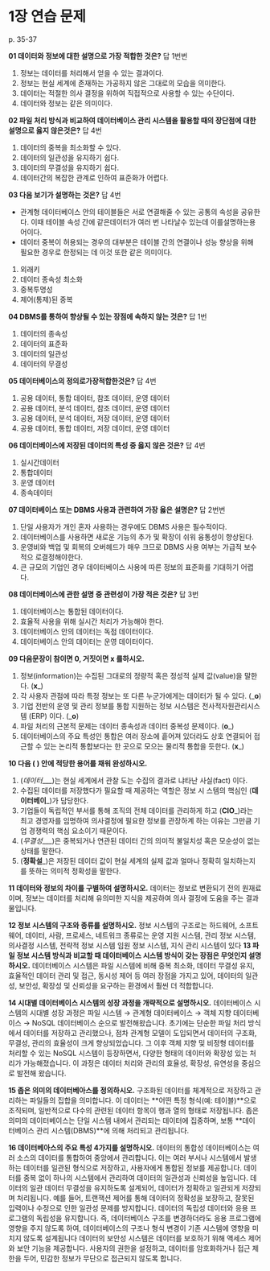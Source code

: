 # 1장 연습 문제

p. 35-37

**01 데이터와 정보에 대한 설명으로 가장 적합한 것은?**
답 1번번
1. 정보는 데이터를 처리해서 얻을 수 있는 결과이다.
2. 정보는 현실 세계에 존재하는 가공하지 않은 그대로의 모습을 의미한다.
3. 데이터는 적절한 의사 결정을 위하여 직접적으로 사용할 수 있는 수단이다.
4. 데이터와 정보는 같은 의미이다.

**02 파일 처리 방식과 비교하여 데이터베이스 관리 시스템을 활용할 때의 장단점에 대한 설명으로 옳지 않은것은?**
답 4번
1. 데이터의 중복을 최소화할 수 있다.
2. 데이터의 일관성을 유지하기 쉽다.
3. 데이터의 무결성을 유지하기 쉽다.
4. 데이터간의 복잡한 관계로 인하여 표준화가 어렵다.

**03 다음 보기가 설명하는 것은?**
답 4번
- 관계형 데이터베이스 안의 테이블들은 서로 연결해줄 수 있는 공통의 속성을 공유한다. 이때 테이블 속성 간에 같은데이터가 여러 번 나타날수 있는데 이를설명하는용어이다.
- 데이터 중복이 허용되는 경우의 대부분은 테이블 간의 연결이나 성능 향상을 위해 필요한 경우로 한정되는 데 이것 또한 같은 의미이다.

1. 외래키
2. 데이터 종속성 최소화
3. 중복투명성
4. 제어(통제)된 중복

**04 DBMS를 통하여 향상될 수 있는 장점에 속하지 않는 것은?**
답 1번
1. 데이터의 종속성
2. 데이터의 표준화
3. 데이터의 일관성
4. 데이터의 무결성

**05 데이터베이스의 정의로가장적합한것은?**
답 4번
1. 공용 데이터, 통합 데이터, 참조 데이터, 운영 데이터
2. 공용 데이터, 분석 데이터, 참조 데이터, 운영 데이터
3. 공용 데이터, 분석 데이터, 저장 데이터, 운영 데이터
4. 공용 데이터, 통합 데이터, 저장 데이터, 운영 데이터

**06 데이터베이스에 저장된 데이터의 특성 중 옳지 않은 것은?**
답 4번
1. 실시간데이터
2. 통합데이터
3. 운영 데이터
4. 종속데이터

**07 데이터베이스 또는 DBMS 사용과 관련하여 가장 옳은 설명은?**
답 2번번
1. 단일 사용자가 개인 혼자 사용하는 경우에도 DBMS 사용은 필수적이다.
2. 데이터베이스를 사용하면 새로운 기능의 추가 및 확장이 쉬워 융통성이 향상된다.
3. 운영비와 백업 및 회복의 오버헤드가 매우 크므로 DBMS 사용 여부는 가급적 보수적으 로결정해야한다.
4. 큰 규모의 기업인 경우 데이터베이스 사용에 따른 정보의 표준화를 기대하기 어렵다.

**08 데이터베이스에 관한 설명 중 관련성이 가장 적은 것은?**
답 3번
1. 데이터베이스는 통합된 데이터이다.
2. 효율적 사용을 위해 실시간 처리가 가능해야 한다.
3. 데이터베이스 안의 데이터는 독점 데이터이다.
4. 데이터베이스 안의 데이터는 운영 데이터이다.

**09 다음문장이 참이면 0, 거짓이면 x 를하시오.**

1. 정보(information)는 수집된 그대로의 정량적 혹은 정성적 실제 값(value)을 말한다. (__x___)
2. 각 사용자 관점에 따라 특정 정보는 또 다른 누군가에게는 데이터가 될 수 있다. (___o__)
3. 기업 전반의 운영 및 관리 정보를 통합 지원하는 정보 시스템은 전사적자원관리시스템 (ERP) 이다. (___o__)
4. 파일 처리의 근본적 문제는 데이터 종속성과 데이터 중복성 문제이다. (__o___)
5. 데이터베이스의 주요 특성인 통합은 여러 장소에 흩어져 있더라도 상호 연결되어 접근할 수 있는 논리적 통합보다는 한 곳으로 모으는 물리적 통합을 듯한다. (__x___)

**10 다음 ( ) 안에 적당한 용어를 채워 완성하시오.**

1. (_데이터____)는 현실 세계에서 관찰 도는 수집의 결과로 냐타난 사실(fact) 이다.
2. 수집된 데이터를 저장했다가 필요할 때 제공하는 역할은 정보 시 스템의 핵심인 (__데이터베이___)가 담당한다.
3. 기업들이 독립적인 부서를 통해 조직의 전체 데이터를 관리하게 하고 (__CIO___)라는 최고 경영자를 임명하여 의사결정에 필요한 정보를 관장하계 하는 이유는 그만큼 기업 경쟁력의 핵심 요소이기 때문이다.
4. (_무결성____)은 중복되거나 연관된 데이터 간의 의미적 불일치성 혹은 모순성이 없는 상태를 말한다.
5. (__정확설___)은 저장된 데이터 값이 현실 세계의 실제 값과 얼마나 정확히 일치하는지를 뜻하는 의미적 정확성을 말한다.

**11 데이터와 정보의 차이를 구별하여 설명하시오.**
데이터는 정보로 변환되기 전의 원재료이며, 정보는 데이터를 처리해 유의미한 지식을 제공하여 의사 결정에 도움을 주는 결과물입니다.

**12 정보 시스템의 구조와 종류를 설명하시오.**
정보 시스템의 구조로는 하드웨어, 소프트웨어, 데이터, 사람, 프로세스, 네트워크 
종류로는 운영 지원 시스템, 관리 정보 시스템, 의사결정 시스템, 전략적 정보 시스템 임원 정보 시스템, 지식 관리 시스템이 있다 
**13 파일 정보 시스템 방식과 비교할 때 데이터베이스 시스템 방식이 갖는 장점은 무엇인지 설명하시오.**
데이터베이스 시스템은 파일 시스템에 비해 중복 최소화, 데이터 무결성 유지, 효율적인 데이터 관리 및 접근, 동시성 제어 등 여러 장점을 가지고 있어, 데이터의 일관성, 보안성, 확장성 및 신뢰성을 요구하는 환경에서 훨씬 더 적합합니다.

**14 시대별 데이터베이스 시스템의 성장 과정을 개략적으로 설명하시오.**
데이터베이스 시스템의 시대별 성장 과정은 파일 시스템 → 관계형 데이터베이스 → 객체 지향 데이터베이스 → NoSQL 데이터베이스 순으로 발전해왔습니다. 초기에는 단순한 파일 처리 방식에서 데이터를 저장하고 관리했으나, 점차 관계형 모델이 도입되면서 데이터의 구조화, 무결성, 관리의 효율성이 크게 향상되었습니다. 그 이후 객체 지향 및 비정형 데이터를 처리할 수 있는 NoSQL 시스템이 등장하면서, 다양한 형태의 데이터와 확장성 있는 처리가 가능해졌습니다. 이 과정은 데이터 처리와 관리의 효율성, 확장성, 유연성을 중심으로 발전해 왔습니다.

**15 좁은 의미의 데이터베아스를 정의하시오.**
 구조화된 데이터를 체계적으로 저장하고 관리하는 파일들의 집합을 의미합니다. 이 데이터는 **어떤 특정 형식(예: 테이블)**으로 조직되며, 일반적으로 다수의 관련된 데이터 항목이 행과 열의 형태로 저장됩니다. 좁은 의미의 데이터베이스는 단일 시스템 내에서 관리되는 데이터에 집중하며, 보통 **데이터베이스 관리 시스템(DBMS)**에 의해 처리되고 관리됩니다.

**16 데이터베아스의 주요 특성 4가지를 설명하시오.**
데이터의 통합성
데이터베이스는 여러 소스의 데이터를 통합하여 중앙에서 관리합니다. 이는 여러 부서나 시스템에서 발생하는 데이터를 일관된 형식으로 저장하고, 사용자에게 통합된 정보를 제공합니다. 데이터를 중복 없이 하나의 시스템에서 관리하여 데이터의 일관성과 신뢰성을 높입니다.
데이터의 일관
데이터 무결성을 유지하도록 설계되어, 데이터가 정확하고 일관되게 저장되며 처리됩니다. 예를 들어, 트랜잭션 제어를 통해 데이터의 정확성을 보장하고, 잘못된 입력이나 수정으로 인한 일관성 문제를 방지합니다.
데이터의 독립성
데이터와 응용 프로그램의 독립성을 유지합니다. 즉, 데이터베이스 구조를 변경하더라도 응용 프로그램에 영향을 주지 않도록 하여, 데이터베이스의 구조나 형식 변경이 기존 시스템에 영향을 미치지 않도록 설계됩니다
데이터의 보안성
시스템은 데이터를 보호하기 위해 액세스 제어와 보안 기능을 제공합니다. 사용자의 권한을 설정하고, 데이터를 암호화하거나 접근 제한을 두어, 민감한 정보가 무단으로 접근되지 않도록 합니다. 
